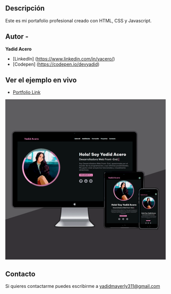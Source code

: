 ## Descripción

Este es mi portafolio profesional creado con HTML, CSS y Javascript.

## Autor -
**Yadid Acero**

* [LinkedIn] (https://www.linkedin.com/in/yacero/)
* [Codepen] (https://codepen.io/devyadid)

## Ver el ejemplo en vivo
- [Portfolio Link](https://devyadid.github.io/)

![](https://github.com/devyadid/devyadid.github.io/blob/main/assets/projects/projects_portfolio_cover.png)

## Contacto
Si quieres contactarme puedes escribirme a yadidmayerly311@gmail.com

